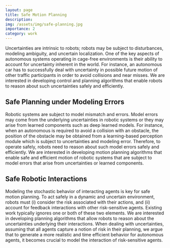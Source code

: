 ```yaml
---
layout: page
title: Safe Motion Planning
description:
img: /assets/img/safe-planning.jpg
importance: 2
category: work
---
```


Uncertainties are intrinsic to robots; robots may be subject to disturbances, modeling ambiguity, and uncertain localization. One of the key aspects of autonomous systems operating in cage-free environments is their ability to account for uncertainty inherent in the world. For instance, an autonomous car has to successfully deal with uncertainty in possible future motion of other traffic participants in order to avoid collisions and near misses. We are interested in developing control and planning algorithms that enable robots to reason about such uncertainties safely and efficiently.

## Safe Planning under Modeling Errors

Robotic systems are subject to model mismatch and errors. Model errors may come from the underlying uncertainties in robotic systems or they may arise from learned components such as deep learned models. For instance, when an autonomous is required to avoid a collision with an obstacle, the position of the obstacle may be obtained from a learning-based perception module which is subject to uncertainties and modeling error. Therefore, to operate safely, robots need to reason about such model errors safely and efficiently. We are interested in developing motion planning algorithms that enable safe and efficient motion of robotic systems that are subject to model errors that arise from uncertainties or learned components.

## Safe Robotic Interactions

Modeling the stochastic behavior of interacting agents is key for safe motion planning. To act safely in a dynamic and uncertain environment, robots must (i) consider the risk associated with their actions, and (ii) account for feedback interactions with other risk-sensitive agents. Existing work typically ignores one or both of these two elements. We are interested in developing planning algorithms that allow robots to reason about the uncertainties underlying their interactions. When dealing with uncertainties, assuming that all agents capture a notion of risk in their planning, we argue that to generate a more realistic and time efficient behavior for autonomous agents, it becomes crucial to model the interaction of risk-sensitive agents.